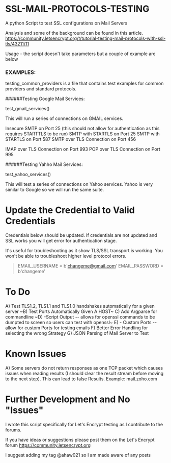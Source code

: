 # SSL-MAIL-PROTOCOLS-TESTING

A python Script to test SSL configurations on Mail Servers

Analysis and some of the background can be found in this article. https://community.letsencrypt.org/t/tutorial-testing-mail-protocols-with-ssl-tls/43211/11

Usage - the script doesn't take parameters but a couple of example are below

### EXAMPLES:

testing_common_providers is a file that contains test examples for common providers and standard protocols.

######Testing Google Mail Services:

test_gmail_services()

This will run a series of connections on GMAIL services.

Insecure SMTP on Port 25 (this should not allow for authentication as this requires STARTTLS to be run)
SMTP with STARTLS on Port 25
SMTP with STARTLS on Port 587
SMTP over TLS Connection on Port 456

IMAP over TLS Connection on Port 993
POP over TLS Connection on Port 995

######Testing Yahho Mail Services:

test_yahoo_services()

This will test a series of connections on Yahoo services. Yahoo is very similar to Google so we will run the same suite.

# Update the Credential to Valid Credentials

Credentials below should be updated. If credentials are not updated and SSL works you will get error for authentication stage.

It's useful for troubleshooting as it show TLS/SSL transport is working. You won't be able to troubleshoot higher level protocol errors.

> EMAIL_USERNAME = b'changeme@gmail.com'
EMAIL_PASSWORD = b'changeme'


# To Do

A) Test TLS1.2, TLS1.1 and TLS1.0 handshakes automatically for a given server
~B) Test Ports Automatically Given A HOST~
C) Add Argparse for commandline
~D) -Script Output -- allows for openssl commands to be dumpted to screen so users can test with openssl~
E) - Custom Ports -- allow for custom Ports for testing emails
F) Better Error Handling for selecting the wrong Strategy
G) JSON Parsing of Mail Server to Test

# Known Issues

A) Some servers do not return responses as one TCP packet which causes issues when reading results (I should clear the result stream before moving to the next step). This can lead to false Results. Example: mail.zoho.com

# Further Development and No "Issues"

I wrote this script specifically for Let's Encrypt testing as I contribute to the forums.

If you have ideas or suggestions please post them on the Let's Encrypt forum https://community.letsencrypt.org

I suggest adding my tag @ahaw021 so I am made aware of any posts

